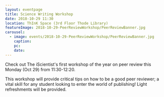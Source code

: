 ```yaml
---
layout: eventpage
title: Science Writing Workshop
date: 2018-10-29 11:30
location: ThInK Space (3rd Floor Thode Library)
featureImage: 2018-10-29-PeerReviewWorkshop/PeerReviewBanner.jpg
carousel:
  - image: events/2018-10-29-PeerReviewWorkshop/PeerReviewBanner.jpg
    caption:
    pc:
    date:
---
```

Check out The iScientist's first workshop of the year on peer review this Monday (Oct 29) from 11:30-12:20. 

This workshop will provide critical tips on how to be a good peer reviewer; a vital skill for any student looking to enter the world of publishing! Light refreshments will be provided.
